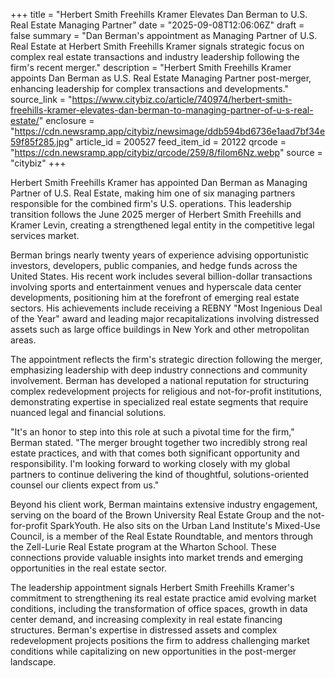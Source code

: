 +++
title = "Herbert Smith Freehills Kramer Elevates Dan Berman to U.S. Real Estate Managing Partner"
date = "2025-09-08T12:06:06Z"
draft = false
summary = "Dan Berman's appointment as Managing Partner of U.S. Real Estate at Herbert Smith Freehills Kramer signals strategic focus on complex real estate transactions and industry leadership following the firm's recent merger."
description = "Herbert Smith Freehills Kramer appoints Dan Berman as U.S. Real Estate Managing Partner post-merger, enhancing leadership for complex transactions and developments."
source_link = "https://www.citybiz.co/article/740974/herbert-smith-freehills-kramer-elevates-dan-berman-to-managing-partner-of-u-s-real-estate/"
enclosure = "https://cdn.newsramp.app/citybiz/newsimage/ddb594bd6736e1aad7bf34e59f85f285.jpg"
article_id = 200527
feed_item_id = 20122
qrcode = "https://cdn.newsramp.app/citybiz/qrcode/259/8/filom6Nz.webp"
source = "citybiz"
+++

<p>Herbert Smith Freehills Kramer has appointed Dan Berman as Managing Partner of U.S. Real Estate, making him one of six managing partners responsible for the combined firm's U.S. operations. This leadership transition follows the June 2025 merger of Herbert Smith Freehills and Kramer Levin, creating a strengthened legal entity in the competitive legal services market.</p><p>Berman brings nearly twenty years of experience advising opportunistic investors, developers, public companies, and hedge funds across the United States. His recent work includes several billion-dollar transactions involving sports and entertainment venues and hyperscale data center developments, positioning him at the forefront of emerging real estate sectors. His achievements include receiving a REBNY "Most Ingenious Deal of the Year" award and leading major recapitalizations involving distressed assets such as large office buildings in New York and other metropolitan areas.</p><p>The appointment reflects the firm's strategic direction following the merger, emphasizing leadership with deep industry connections and community involvement. Berman has developed a national reputation for structuring complex redevelopment projects for religious and not-for-profit institutions, demonstrating expertise in specialized real estate segments that require nuanced legal and financial solutions.</p><p>"It's an honor to step into this role at such a pivotal time for the firm," Berman stated. "The merger brought together two incredibly strong real estate practices, and with that comes both significant opportunity and responsibility. I'm looking forward to working closely with my global partners to continue delivering the kind of thoughtful, solutions-oriented counsel our clients expect from us."</p><p>Beyond his client work, Berman maintains extensive industry engagement, serving on the board of the Brown University Real Estate Group and the not-for-profit SparkYouth. He also sits on the Urban Land Institute's Mixed-Use Council, is a member of the Real Estate Roundtable, and mentors through the Zell-Lurie Real Estate program at the Wharton School. These connections provide valuable insights into market trends and emerging opportunities in the real estate sector.</p><p>The leadership appointment signals Herbert Smith Freehills Kramer's commitment to strengthening its real estate practice amid evolving market conditions, including the transformation of office spaces, growth in data center demand, and increasing complexity in real estate financing structures. Berman's expertise in distressed assets and complex redevelopment projects positions the firm to address challenging market conditions while capitalizing on new opportunities in the post-merger landscape.</p>